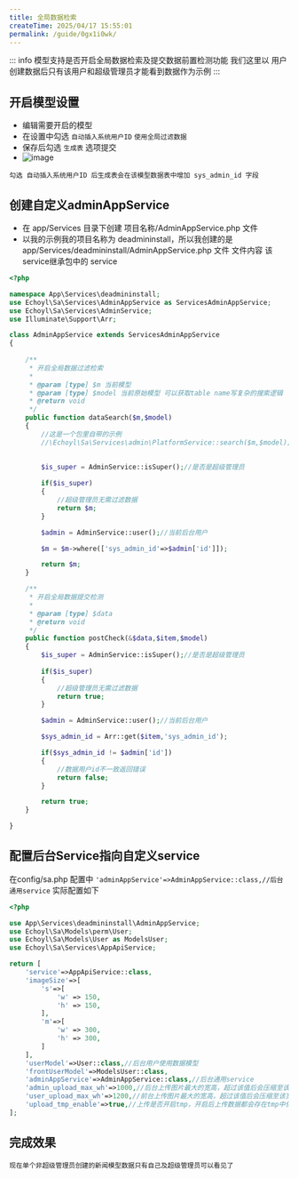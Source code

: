 ```yaml
---
title: 全局数据检索
createTime: 2025/04/17 15:55:01
permalink: /guide/0gx1i0wk/
---
```

::: info 模型支持是否开启全局数据检索及提交数据前置检测功能
我们这里以 用户创建数据后只有该用户和超级管理员才能看到数据作为示例
:::

## 开启模型设置

- 编辑需要开启的模型
- 在设置中勾选 `自动插入系统用户ID` `使用全局过滤数据`
- 保存后勾选 `生成表` 选项提交
- ![image](https://echoyl.com/storage/images/202409/ytLcFwcRZimgXDJ2016vxe8DfLW1mdLrjtvthEWh.png)

```
勾选 自动插入系统用户ID 后生成表会在该模型数据表中增加 sys_admin_id 字段
```

## 创建自定义adminAppService

- 在 app/Services 目录下创建 项目名称/AdminAppService.php 文件
- 以我的示例我的项目名称为 deadmininstall，所以我创建的是 app/Services/deadmininstall/AdminAppService.php 文件
文件内容 该service继承包中的 service

```php
<?php

namespace App\Services\deadmininstall;
use Echoyl\Sa\Services\AdminAppService as ServicesAdminAppService;
use Echoyl\Sa\Services\AdminService;
use Illuminate\Support\Arr;

class AdminAppService extends ServicesAdminAppService
{
    
    /**
     * 开启全局数据过滤检索
     *
     * @param [type] $m 当前模型
     * @param [type] $model 当前原始模型 可以获取table name写复杂的搜索逻辑
     * @return void
     */
    public function dataSearch($m,$model)
    {
        //这是一个包里自带的示例
        //\Echoyl\Sa\Services\admin\PlatformService::search($m,$model);

        
        $is_super = AdminService::isSuper();//是否是超级管理员
        
        if($is_super)
        {
            //超级管理员无需过滤数据
            return $m;
        }

        $admin = AdminService::user();//当前后台用户

        $m = $m->where(['sys_admin_id'=>$admin['id']]);

        return $m;
    }

    /**
     * 开启全局数据提交检测
     *
     * @param [type] $data
     * @return void
     */
    public function postCheck(&$data,$item,$model)
    {
        $is_super = AdminService::isSuper();//是否是超级管理员
        
        if($is_super)
        {
            //超级管理员无需过滤数据
            return true;
        }

        $admin = AdminService::user();//当前后台用户

        $sys_admin_id = Arr::get($item,'sys_admin_id');

        if($sys_admin_id != $admin['id'])
        {
            //数据用户id不一致返回错误
            return false;
        }

        return true;
    }

}

```

## 配置后台Service指向自定义service

在config/sa.php 配置中 `'adminAppService'=>AdminAppService::class,//后台通用service`
实际配置如下
```php
<?php

use App\Services\deadmininstall\AdminAppService;
use Echoyl\Sa\Models\perm\User;
use Echoyl\Sa\Models\User as ModelsUser;
use Echoyl\Sa\Services\AppApiService;

return [
    'service'=>AppApiService::class,
    'imageSize'=>[
        's'=>[
            'w' => 150,
            'h' => 150,
        ],
        'm'=>[
            'w' => 300,
            'h' => 300,
        ]
    ],
    'userModel'=>User::class,//后台用户使用数据模型
    'frontUserModel'=>ModelsUser::class,
    'adminAppService'=>AdminAppService::class,//后台通用service
    'admin_upload_max_wh'=>1000,//后台上传图片最大的宽高，超过该值后会压缩至该宽高
    'user_upload_max_wh'=>1200,//前台上传图片最大的宽高，超过该值后会压缩至该宽高
    'upload_tmp_enable'=>true,//上传是否开启tmp，开启后上传数据都会存在tmp中保存数据后才会移动文件（tmp文件过期后删除）
];

```

## 完成效果
```
现在单个非超级管理员创建的新闻模型数据只有自己及超级管理员可以看见了
```